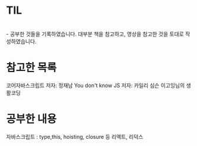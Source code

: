 # TIL
</br>
- 공부한 것들을 기록하였습니다. 대부분 책을 참고하고, 영상을 참고한 것을 토대로 작성하였습니다. 

# 참고한 목록
코어자바스크립트 저자: 정재남 
You don't know JS 저자: 카일리 심슨
이고잉님의 생활코딩 

# 공부한 내용
자바스크립트 : type,this, hoisting, closure 등
리액트, 리덕스 
